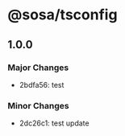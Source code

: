 # @sosa/tsconfig

## 1.0.0

### Major Changes

- 2bdfa56: test

### Minor Changes

- 2dc26c1: test update
